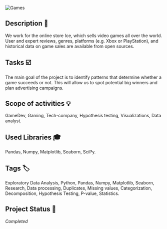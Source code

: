 ![Games](games_001.jpg)

## Description :key:
We work for the online store Ice, which sells video games all over the world. User and expert reviews, genres, platforms (e.g. Xbox or PlayStation), and historical data on game sales are available from open sources. 
## Tasks :ballot_box_with_check:
The main goal of the project is to identify patterns that determine whether a game succeeds or not. This will allow us to spot potential big winners and plan advertising campaigns.

## Scope of activities :bulb:
GameDev, Gaming, Tech-company, Hypothesis testing, Visualizations, Data analyst.


## Used Libraries :mortar_board:
Pandas, Numpy, Matplotlib, Seaborn, SciPy.


## Tags :label:
Exploratory Data Analysis, Python, Pandas, Numpy, Matplotlib, Seaborn, Research, Data processing, Duplicates, Missing values, Categorization, Decomposition, Hypothesis Testing, P-value, Statistics.


## Project Status :black_square_button:
_Completed_ 
